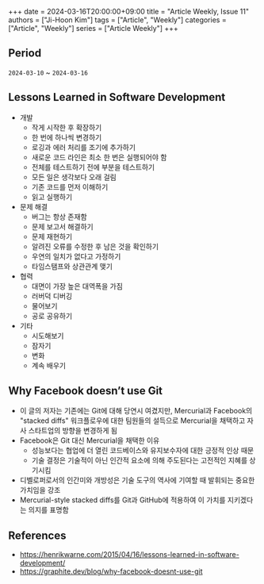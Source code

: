 +++ 
date = 2024-03-16T20:00:00+09:00
title = "Article Weekly, Issue 11"
authors = ["Ji-Hoon Kim"]
tags = ["Article", "Weekly"]
categories = ["Article", "Weekly"]
series = ["Article Weekly"]
+++

## Period

`2024-03-10` ~ `2024-03-16`

## Lessons Learned in Software Development

- 개발
  - 작게 시작한 후 확장하기
  - 한 번에 하나씩 변경하기
  - 로깅과 에러 처리를 조기에 추가하기
  - 새로운 코드 라인은 최소 한 번은 실행되어야 함
  - 전체를 테스트하기 전에 부분을 테스트하기
  - 모든 일은 생각보다 오래 걸림
  - 기존 코드를 먼저 이해하기
  - 읽고 실행하기
- 문제 해결
  - 버그는 항상 존재함
  - 문제 보고서 해결하기
  - 문제 재현하기
  - 알려진 오류를 수정한 후 남은 것을 확인하기
  - 우연의 일치가 없다고 가정하기
  - 타임스탬프와 상관관계 맺기
- 협력
  - 대면이 가장 높은 대역폭을 가짐
  - 러버덕 디버깅
  - 물어보기
  - 공로 공유하기
- 기타
  - 시도해보기
  - 잠자기
  - 변화
  - 계속 배우기

## Why Facebook doesn’t use Git

- 이 글의 저자는 기존에는 Git에 대해 당연시 여겼지만, Mercurial과 Facebook의 "stacked diffs" 워크플로우에 대한 팀원들의 설득으로 Mercurial을 채택하고 자사 스타트업의 방향을 변경하게 됨
- Facebook은 Git 대신 Mercurial을 채택한 이유
  - 성능보다는 협업에 더 열린 코드베이스와 유지보수자에 대한 긍정적 인상 때문
  - 기술 결정은 기술적이 아닌 인간적 요소에 의해 주도된다는 고전적인 지혜를 상기시킴
- 디벨로퍼로서의 인간미와 개방성은 기술 도구의 역사에 기여할 때 발휘되는 중요한 가치임을 강조
- Mercurial-style stacked diffs를 Git과 GitHub에 적용하여 이 가치를 지키겠다는 의지를 표명함

## References

- https://henrikwarne.com/2015/04/16/lessons-learned-in-software-development/
- https://graphite.dev/blog/why-facebook-doesnt-use-git
